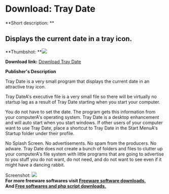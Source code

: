 # Download: Tray Date

**Short description: **

## Displays the current date in a tray icon.

  
**Thumbshot: **![](http://www.freewarefiles.com/screenshot/traydatescreen_md.gif)   
  
**Download link:** [Download Tray Date](http://freesoftwares.boysofts.com/Tray-Date_program_20444.html)  
  

**Publisher's Description**  
  

Tray Date is a very small program that displays the current date in an
attractive tray icon.

Tray DateA's executive file is a very small file so there will be virtually no
startup lag as a result of Tray Date starting when you start your computer.

You do not have to set the date. The program gets this information from your
computerA's operating system. Tray Date is a desktop enhancement and will auto
start when you start windows. If other users of your computer want to use Tray
Date, place a shortcut to Tray Date in the Start MenuA's Startup folder under
their profile.

No Splash Screen. No advertisements. No spam from the producers. No adware.
Tray Date does not create a bunch of folders and files to clutter up your
computerA's file system with little programs that are going to advertise to
you stuff you do not want, do not need, and do not want to see even if it
might have a dancing rabbit.

  
  
Screenshot: ![](http://www.freewarefiles.com/screenshot/traydatescreen.gif)  
**For more freeware softwares visit [Freeware software downloads.](http://freesoftwares.boysofts.com/)**   
**And [Free softwares and php script downloads.](http://www.boysofts.com/)**

